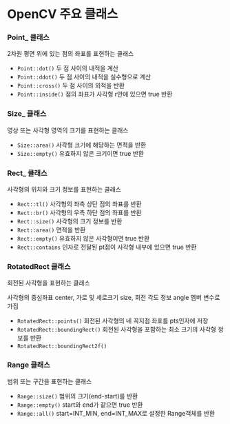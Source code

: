 # OpenCV 주요 클래스

### Point_ 클래스

2차원 평면 위에 있는 점의 좌표를 표현하는 클래스

- `Point::dot()` 두 점 사이의 내적을 계산
- `Point::ddot()` 두 점 사이의 내적을 실수형으로 계산
- `Point::cross()` 두 점 사이의 외적을 반환
- `Point::inside()` 점의 좌표가 사각형 r안에 있으면 true 반환



### Size_ 클래스

영상 또는 사각형 영역의 크기를 표현하는 클래스

- `Size::area()` 사각형 크기에 해당하는 면적을 반환
- `Size::empty()` 유효하지 않은 크기이면 true 반환



### Rect_ 클래스

사각형의 위치와 크기 정보를 표현하는 클래스

- `Rect::tl()` 사각형의 좌측 상단 점의 좌표를 반환
- `Rect::br()` 사각형의 우측 하단 점의 좌표를 반환
- `Rect::size()` 사각형의 크기 정보를 반환
- `Rect::area()` 면적을 반환
- `Rect::empty()` 유효하지 않은 사각형이면 true 반환
- `Rect::contains` 인자로 전달된 pt점이 사각형 내부에 있으면 true 반환



### RotatedRect 클래스

회전된 사각형을 표현하는 클래스

사각형의 중심좌표 center, 가로 및 세로크기 size, 회전 각도 정보 angle 멤버 변수로 가짐

- `RotatedRect::points()` 회전된 사각형의 네 꼭지점 좌표를 pts인자에 저장
- `RotatedRect::boundingRect()` 회전된 사각형을 포함하는 최소 크기의 사각형 정보를 반환
- `RotatedRect::boundingRect2f()`



### Range 클래스

범위 또는 구간을 표현하는 클래스

- `Range::size()` 범위의 크기(end-start)를 반환
- `Range::empty()` start와 end가 같으면 true 반환
- `Range::all()` start=INT_MIN, end=INT_MAX로 설정한 Range객체를 반환